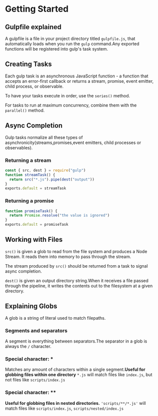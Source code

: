 # Getting Started

## Gulpfile explained

A gulpfile is a file in your project directory titled `gulpfile.js`, that automatically loads when you run the `gulp` command.Any exported functions will be registered into gulp's task system.

## Creating Tasks

Each gulp task is an asynchronous JavaScript function - a function that accepts an error-first callback or returns a stream, promise, event emitter, child process, or observable.

To have your tasks execute in order, use the `series()` method.

For tasks to run at maximum concurrency, combine them with the `parallel()` method.

## Async Completion

Gulp tasks normalize all these types of asynchronicity(streams,promises,event emitters, child processes or observables).

### Returning a stream

```js
const { src, dest } = require("gulp")
function streamTask() {
  return src("*.js").pipe(dest("output"))
}
exports.default = streamTask
```

### Returning a promise

```js
function promiseTask() {
  return Promise.resolve("the value is ignored")
}
exports.default = promiseTask
```

## Working with Files

`src()` is given a glob to read from the file system and produces a Node Stream.
It reads them into memory to pass through the stream.

The stream produced by `src()` should be returned from a task to signal async completion.

`dest()` is given an output directory string.When it receives a file passed through the pipeline, it writes the contents out to the filesystem at a given directory.

## Explaining Globs

A glob is a string of literal used to match filepaths.

### Segments and separators

A segment is everything between separators.The separator in a glob is always the `/` character.

### Special character: \*

Matches any amount of characters within a single segment.**Useful for globbing files within one directory**
`*.js` will match files like `index.js`, but not files like `scripts/index.js`

### Special character: \*\*

**Useful for globbing files in nested directories.**
`'scripts/**/*.js'` will match files like `scripts/index.js`, `scripts/nested/index.js`
